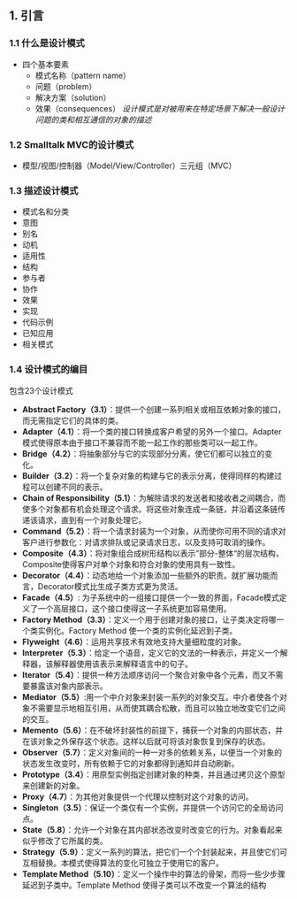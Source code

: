 ## 1. 引言
### 1.1  什么是设计模式
- 四个基本要素
	- 模式名称（pattern name）
	- 问题（problem）
	- 解决方案（solution）
	- 效果（consequences）
_设计模式是对被用来在特定场景下解决一般设计问题的类和相互通信的对象的描述_
### 1.2 Smalltalk MVC的设计模式
- 模型/视图/控制器（Model/View/Controller）三元组（MVC）
### 1.3 描述设计模式
- 模式名和分类
- 意图
- 别名
- 动机
- 适用性
- 结构
- 参与者
- 协作
- 效果
- 实现
- 代码示例
- 已知应用
- 相关模式
### 1.4 设计模式的编目
包含23个设计模式
- **Abstract Factory（3.1）**：提供一个创建一系列相关或相互依赖对象的接口，而无需指定它们的具体的类。
- **Adapter（4.1）**：将一个类的接口转换成客户希望的另外一个接口。Adapter模式使得原本由于接口不兼容而不能一起工作的那些类可以一起工作。
- **Bridge（4.2）**：将抽象部分与它的实现部分分离，使它们都可以独立的变化。
- **Builder（3.2）**：将一个复杂对象的构建与它的表示分离，使得同样的构建过程可以创建不同的表示。
- **Chain of Responsibility（5.1）**：为解除请求的发送者和接收者之间耦合，而使多个对象都有机会处理这个请求。将这些对象连成一条链，并沿着这条链传递该请求，直到有一个对象处理它。
- **Command（5.2）**：将一个请求封装为一个对象，从而使你可用不同的请求对客户进行参数化：对请求排队或记录请求日志，以及支持可取消的操作。
- **Composite（4.3）**：将对象组合成树形结构以表示”部分-整体“的层次结构，Composite使得客户对单个对象和符合对象的使用具有一致性。
- **Decorator（4.4）**：动态地给一个对象添加一些额外的职责。就扩展功能而言，Decorator模式比生成子类方式更为灵活。
- **Facade（4.5）**: 为子系统中的一组接口提供一个一致的界面，Facade模式定义了一个高层接口，这个接口使得这一子系统更加容易使用。
- **Factory Method（3.3）**：定义一个用于创建对象的接口，让子类决定将哪一个类实例化。Factory Method 使一个类的实例化延迟到子类。
- **Flyweight（4.6）**：运用共享技术有效地支持大量细粒度的对象。
- **Interpreter（5.3）**：给定一个语音，定义它的文法的一种表示，并定义一个解释器，该解释器使用该表示来解释语言中的句子。
- **Iterator（5.4）**：提供一种方法顺序访问一个聚合对象中各个元素，而又不需要暴露该对象内部表示。
- **Mediator（5.5）**:用一个中介对象来封装一系列的对象交互。中介者使各个对象不需要显示地相互引用，从而使其耦合松散，而且可以独立地改变它们之间的交互。
- **Memento（5.6）**：在不破坏封装性的前提下，捕获一个对象的内部状态，并在该对象之外保存这个状态。这样以后就可将该对象恢复到保存的状态。
- **Observer（5.7）**：定义对象间的一种一对多的依赖关系，以便当一个对象的状态发生改变时，所有依赖于它的对象都得到通知并自动刷新。
- **Prototype（3.4）**：用原型实例指定创建对象的种类，并且通过拷贝这个原型来创建新的对象。
- **Proxy（4.7）**：为其他对象提供一个代理以控制对这个对象的访问。
- **Singleton（3.5）**：保证一个类仅有一个实例，并提供一个访问它的全局访问点。
- **State（5.8）**：允许一个对象在其内部状态改变时改变它的行为。对象看起来似乎修改了它所属的类。
- **Strategy（5.9）**：定义一系列的算法，把它们一个个封装起来，并且使它们可互相替换。本模式使得算法的变化可独立于使用它的客户。
- **Template Method（5.10）**：定义一个操作中的算法的骨架，而将一些少步骤延迟到子类中。Template Method 使得子类可以不改变一个算法的结构